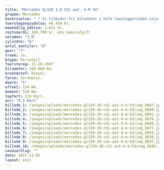 ```yaml
---
title: "Mercedes GL320 3,0 CDi aut. 4-M 5d"
gruppe: Mercedes
beskrivelse: " * Vi tilbyder fri kilometer i hele leasingperioden.\n\n * Cap Approved Garantiforsikring i hele leasingperioden. (valgfri)\n\n * Vi tilbyder kaskoforsikring på alle vores biler\n\n * Sæson, split/deleleasing og erhvervsleasing – vi har hele paletten.\n\n * Du vælger selv perioden: 6, 12, 24 eller 36 måneder.\n\n * Har vi ikke bilen på lager, dedikere vi os til at finde den helt rigtige og står for importen.\n\n__________________________________\n\n https://www.bilbasen.dk/find-en-forhandler/bilforhandler-capleasing-aps-id11837\n\n__________________________________\nKontakt for mere info og bestil en prøvetur.\n\n__________________________________"
foerstegangsydelse: 46.499 Kr.
maanedlig_ydelse: 2.631 Kr.
restvaerdi: 100.700 kr. eks moms/afgift
volumen: "3,0"
cylindre: "6"
antal_ventiler: "0"
gear: "7"
traek: Ja.
btype: Personbil.
foerstereg: 11-10-2007
kilometer: 286.000 Km.
braendstof: Diesel.
farve: Sortmetal.
doere: "5"
effekt: 224 Hk.
moment: 510 Nm.
topfart: 210 Km/t.
acc: "9,5 Km/t"
billede_1: /images/uploads/mercedes-gl320-30-cdi-aut-4-m-5d/img_8887.jpg
billede_2: /images/uploads/mercedes-gl320-30-cdi-aut-4-m-5d/img_8890.jpg
billede_3: /images/uploads/mercedes-gl320-30-cdi-aut-4-m-5d/img_8892.jpg
billede_4: /images/uploads/mercedes-gl320-30-cdi-aut-4-m-5d/img_8878.jpg
billede_5: /images/uploads/mercedes-gl320-30-cdi-aut-4-m-5d/img_8880.jpg
billede_6: /images/uploads/mercedes-gl320-30-cdi-aut-4-m-5d/img_8877.jpg
billede_7: /images/uploads/mercedes-gl320-30-cdi-aut-4-m-5d/img_8895.jpg
billede_8: /images/uploads/mercedes-gl320-30-cdi-aut-4-m-5d/img_8898.jpg
billede_9: /images/uploads/mercedes-gl320-30-cdi-aut-4-m-5d/img_8897.jpg
billede_10: /images/uploads/mercedes-gl320-30-cdi-aut-4-m-5d/img_8884.jpg
cmsUserSlug: ""
date: 2017-11-02 
layout: post
---
```



